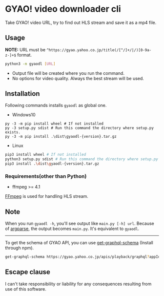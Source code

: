 # GYAO! video downloader cli

Take GYAO! video URL, try to find out HLS stream and save it as a mp4 file.

## Usage

**NOTE:** URL must be `^https://gyao.yahoo.co.jp/title(/[^/]+/|/)[0-9a-z-]+$` format.

```sh
python3 -m gyaodl [URL]
```

- Output file will be created where you run the command.
- No options for video quality. Always the best stream will be used.

## Installation

Following commands installs `gyaodl` as global one.

- Windows10

```pwsh
py -3 -m pip install wheel # If not installed
py -3 setup.py sdist # Run this command the directory where setup.py exists.
py -3 -m pip install .\dist\gyaodl-{version}.tar.gz
```

- Linux

```sh
pip3 install wheel # If not installed
python3 setup.py sdist # Run this command the directory where setup.py exists.
pip3 install .\dist\gyaodl-{version}.tar.gz
```

### Requirements(other than Python)

- ffmpeg >= 4.1

[FFmpeg](https://ffmpeg.org/) is used for handling HLS stream.

## Note

When you run `gyaodl -h`, you'll see output like `main.py [-h] url`. Because of [argparse](https://docs.python.org/3.8/library/argparse.html), the output becomes `main.py`. It's equivalent to `gyaodl`.

---

To get the schema of GYAO API, you can use [get-graphql-schema](https://github.com/prisma-labs/get-graphql-schema) (Install through npm).

```sh
get-graphql-schema https://gyao.yahoo.co.jp/apis/playback/graphql?appId=dj00aiZpPUNJeDh2cU1RazU3UCZzPWNvbnN1bWVyc2VjcmV0Jng9NTk-
```

## Escape clause

I can't take responsibility or liability for any consequences resulting from use of this software.
